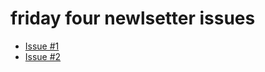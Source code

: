 # friday four newlsetter issues

- [Issue #1](https://www.getrevue.co/profile/divyamohan/issues/friday-four-issue-1-833455)
- [Issue #2](https://www.getrevue.co/profile/divyamohan/issues/4-friday-four-issue-2-887262)
